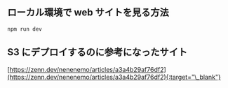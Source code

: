 ## ローカル環境で web サイトを見る方法

```
npm run dev
```

## S3 にデプロイするのに参考になったサイト

[https://zenn.dev/nenenemo/articles/a3a4b29af76df2](https://zenn.dev/nenenemo/articles/a3a4b29af76df2){:target="\_blank"}
